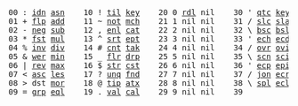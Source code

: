 <pre>
00 : <a href="../../blob/master/k.go#L702">idn</a> <a href="../../blob/master/k.go#L3000">asn</a>    10 ! <a href="../../blob/master/k.go#L933">til</a> <a href="../../blob/master/k.go#L1680">key</a>    20 0 <a href="../../blob/master/k.go#L2739">rdl</a> nil    30 ' <a href="../../blob/master/k.go#L2358">qtc</a> <a href="../../blob/master/k.go#L1680">key</a>    40 exi  exit  90 ... in    
01 + <a href="../../blob/master/k.go#L703">flp</a> <a href="../../blob/master/k.go#L1636">add</a>    11 ~ <a href="../../blob/master/k.go#L973">not</a> <a href="../../blob/master/k.go#L1714">mch</a>    21 1 nil nil    31 / <a href="../../blob/master/k.go#L2359">slc</a> <a href="../../blob/master/k.go#L2356">sla</a>    41            91 ... within
02 - <a href="../../blob/master/k.go#L782">neg</a> <a href="../../blob/master/k.go#L1637">sub</a>    12 , <a href="../../blob/master/k.go#L999">enl</a> <a href="../../blob/master/k.go#L1759">cat</a>    22 2 nil nil    32 \ <a href="../../blob/master/k.go#L2360">bsc</a> <a href="../../blob/master/k.go#L2357">bsl</a>    42            92 <a href="../../blob/master/k.go#L2902">bin</a>       
03 * <a href="../../blob/master/k.go#L785">fst</a> <a href="../../blob/master/k.go#L1638">mul</a>    13 ^ <a href="../../blob/master/k.go#L1017">srt</a> <a href="../../blob/master/k.go#L1841">ept</a>    23 3 nil nil    33 ' <a href="../../blob/master/k.go#L2367">ech</a> <a href="../../blob/master/k.go#L2384">ecd</a>    43            93 ... like  
04 % <a href="../../blob/master/k.go#L826">inv</a> <a href="../../blob/master/k.go#L1639">div</a>    14 # <a href="../../blob/master/k.go#L1018">cnt</a> <a href="../../blob/master/k.go#L1867">tak</a>    24 4 nil nil    34 / <a href="../../blob/master/k.go#L2481">ovr</a> <a href="../../blob/master/k.go#L2589">ovi</a>    44            94 <a href="../../blob/master/k.go#L3245">del</a>       
05 & <a href="../../blob/master/k.go#L829">wer</a> <a href="../../blob/master/k.go#L1640">min</a>    15 _ <a href="../../blob/master/k.go#L1026">flr</a> <a href="../../blob/master/k.go#L1932">drp</a>    25 5 nil nil    35 \ <a href="../../blob/master/k.go#L2512">scn</a> <a href="../../blob/master/k.go#L2622">sci</a>    45            95           
06 | <a href="../../blob/master/k.go#L853">rev</a> <a href="../../blob/master/k.go#L1641">max</a>    16 $ <a href="../../blob/master/k.go#L1035">str</a> <a href="../../blob/master/k.go#L2036">cst</a>    26 6 nil nil    36 ' <a href="../../blob/master/k.go#L2404">ecp</a> <a href="../../blob/master/k.go#L2433">epi</a>    46            96           
07 < <a href="../../blob/master/k.go#L884">asc</a> <a href="../../blob/master/k.go#L1642">les</a>    17 ? <a href="../../blob/master/k.go#L1106">unq</a> <a href="../../blob/master/k.go#L2074">fnd</a>    27 7 nil nil    37 / <a href="../../blob/master/k.go#L2851">jon</a> <a href="../../blob/master/k.go#L2453">ecr</a>    47            97           
08 > dst <a href="../../blob/master/k.go#L1643">mor</a>    18 @ <a href="../../blob/master/k.go#L1138">tip</a> <a href="../../blob/master/k.go#L2097">atx</a>    28 8 nil nil    38 \ <a href="../../blob/master/k.go#L2818">spl</a> <a href="../../blob/master/k.go#L2467">ecl</a>    48            98           
09 = <a href="../../blob/master/k.go#L900">grp</a> <a href="../../blob/master/k.go#L1644">eql</a>    19 . <a href="../../blob/master/k.go#L1148">val</a> <a href="../../blob/master/k.go#L2210">cal</a>    29 9 nil nil    39              49            99          
</pre>
